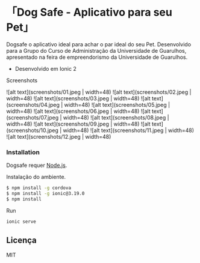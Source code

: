 「Dog Safe - Aplicativo para seu Pet」
=======


Dogsafe o aplicativo ideal para achar o par ideal do seu Pet. Desenvolvido para a Grupo do Curso de Administração da Universidade de Guarulhos, apresentado na feira de empreendorismo da Universidade de Guarulhos. 

  - Desenvolvido em Ionic 2

Screenshots

![alt text](screenshots/01.jpeg | width=48)
![alt text](screenshots/02.jpeg | width=48)
![alt text](screenshots/03.jpeg | width=48)
![alt text](screenshots/04.jpeg | width=48)
![alt text](screenshots/05.jpeg | width=48)
![alt text](screenshots/06.jpeg | width=48)
![alt text](screenshots/07.jpeg | width=48)
![alt text](screenshots/08.jpeg | width=48)
![alt text](screenshots/09.jpeg | width=48)
![alt text](screenshots/10.jpeg | width=48)
![alt text](screenshots/11.jpeg | width=48)
![alt text](screenshots/12.jpeg | width=48)

### Installation

Dogsafe requer [Node.js](https://nodejs.org/).

Instalação do ambiente.

```sh
$ npm install -g cordova
$ npm install -g ionic@3.19.0
$ npm install
```

Run

```sh
ionic serve
```
Licença
----

MIT


